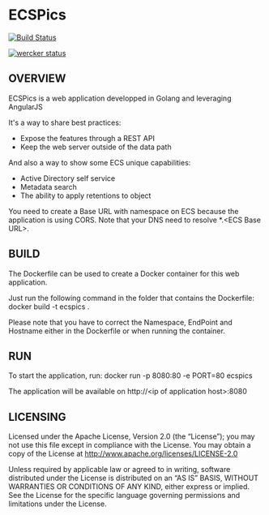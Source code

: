ECSPics
==============

[![Build Status](https://drone.io/github.com/djannot/ecspics/status.png)](https://drone.io/github.com/djannot/ecspics/latest)

[![wercker status](https://app.wercker.com/status/ee4a5af9191817fee967b3ad43ddaf84/m "wercker status")](https://app.wercker.com/project/bykey/ee4a5af9191817fee967b3ad43ddaf84)

OVERVIEW
--------------

ECSPics is a web application developped in Golang and leveraging AngularJS

It's a way to share best practices:

- Expose the features through a REST API
- Keep the web server outside of the data path

And also a way to show some ECS unique capabilities:

- Active Directory self service
- Metadata search
- The ability to apply retentions to object

You need to create a Base URL with namespace on ECS because the application is using CORS.
Note that your DNS need to resolve *.\<ECS Base URL\>.

BUILD
--------------

The Dockerfile can be used to create a Docker container for this web application.

Just run the following command in the folder that contains the Dockerfile: docker build -t ecspics .

Please note that you have to correct the Namespace, EndPoint and Hostname either in the Dockerfile or when running the container.

RUN
--------------

To start the application, run:
docker run -p 8080:80 -e PORT=80 ecspics

The application will be available on http://\<ip of application host\>:8080

LICENSING
--------------

Licensed under the Apache License, Version 2.0 (the “License”); you may not use this file except in compliance with the License. You may obtain a copy of the License at <http://www.apache.org/licenses/LICENSE-2.0>

Unless required by applicable law or agreed to in writing, software distributed under the License is distributed on an “AS IS” BASIS, WITHOUT WARRANTIES OR CONDITIONS OF ANY KIND, either express or implied. See the License for the specific language governing permissions and limitations under the License.

